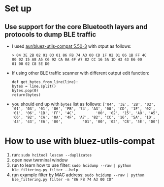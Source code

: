 # Set up

## Use support for the core Bluetooth layers and protocols to dump BLE traffic
  - I used [aur/bluez-utils-compat 5.50-3](http://www.bluez.org/) with otput as follows:
    ```
    > 04 3E 2B 02 01 03 01 86 FB 74 A3 00 CD 1F 02 01 06 1B FF 4C 
    00 02 15 A8 A5 C6 92 CA 0A 4F A7 82 CC 16 5A 1D 43 43 E6 00 
    01 00 02 C8 5E D0
    ```
  - If using other BLE traffic scanner with different output edit function:
    ```
    def get_bytes_from_line(line):
    bytes = line.split()
    bytes.pop(0)
    return(bytes)
    ```
   - you should end up with `bytes` list as follows:
    `['04', '3E', '2B', '02', '01', '03', '01', '86', 'FB', '74', 'A3', '00', 'CD', '1F', '02', '01', '06', '1B', 'FF', '4C',         '00', '02', '15', 'A8', 'A5', 'C6', '92', 'CA', '0A', '4F', 'A7', '82', 'CC', '16', '5A', '1D', '43', '43', 'E6', '00',         '01', '00', '02', 'C8', '5E', 'D0']`
    
# How to use with bluez-utils-compat
1. run: `sudo hcitool lescan --duplicates`
2. open new twrminal window
3. run to learn how to use filter: `sudo hcidump --raw | python ble_filtering.py filter --help`
4. run example filter by MAC address: `sudo hcidump --raw | python ble_filtering.py filter -m "86 FB 74 A3 00 CD"`
